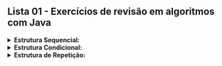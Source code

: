 ## Lista 01 - Exercícios de revisão em algoritmos com Java
<details>
  <summary> <strong>Estrutura Sequencial:</strong></summary>
  
  1. Soma de dois números: Faça um programa que leia dois números e
 exiba a soma entre eles.
  
 2. Cálculo de média: Faça um programa que leia quatro notas e exiba
 a média aritmética.

 4. Conversão de temperatura: Construa um programa que converta
 uma temperatura de Celsius para Fahrenheit.
 5. Área do círculo: Escreva um programa que leia o raio de um círculo
 e calcule sua área.
 6. Conversão de horas: Faça um programa que converta um tempo em
 horas para minutos e segundos.
 7. Cálculo de salário: Desenvolva um programa que leia o número de
 horas trabalhadas e o valor por hora, e calcule o salário total.
 8. Idade em dias: Faça um programa que leia sua idade em anos e
 converta para dias.
 9. Cálculo de área de um retângulo: Escreva um programa que leia a
 base e a altura de um retângulo e calcule a sua área.
 10. Divisão e resto: Escreva um programa que leia dois números inteiros
 e mostre o quociente e o resto da divisão.

 11. Conversão de dólares para reais: Crie um programa que leia um
 valor em dólares e o converta para reais, considerando uma taxa de
 câmbio fornecida.
</details>

<details>
  <summary><strong>Estrutura Condicional:</strong></summary>

 11. Número par ou ímpar: Faça um programa que leia um número e
 diga se ele é par ou ímpar.
 
 12. Maior entre dois números: Construa um programa que leia dois
 números e exiba o maior entre eles.
 
 13. Cálculo de IMC: Desenvolva um programa que leia o peso e a
 altura de uma pessoa e calcule seu Índice de Massa Corporal (IMC),
 mostrando se a pessoa está abaixo, dentro ou acima do peso.
 
 14. Positivo, negativo ou zero: Escreva um programa que leia um
 número e determine se ele é positivo, negativo ou zero.
 
 15. Classificação de triângulo: Faça um programa que leia os três lados
 de um triângulo e classifique-o como equilátero, isósceles ou
 escaleno.
 
 16. Ano bissexto: Construa um programa que determine se um ano é
 bissexto ou não.
 
 17. Maior entre três números: Escreva um programa que leia três
 números e exiba o maior entre eles.
 
 18. Verificação de múltiplos: Faça um programa que leia dois números
 inteiros e diga se o primeiro é múltiplo do segundo.
 
 19. Cálculo de desconto: Construa um programa que calcule o valor de
 um produto após aplicar um desconto, cujo percentual é lido do
 teclado
 
 20. Verificação de idade para votar: Escreva um programa que leia a
 idade de uma pessoa e determine se ela está apta a votar.
</details>
 
<details>
  <summary><strong>Estrutura de Repetição:</strong></summary>

 21. Tabuada: Faça um programa que exiba a tabuada de um número
 fornecido pelo usuário.
 
 22. Soma dos números de 1 a N: Construa um programa que leia um
 número N e calcule a soma de todos os números de 1 até N.
 
 23. Fatorial de um número: Escreva um programa que calcule o
 fatorial de um número fornecido pelo usuário.
 
 24. Números primos: Faça um programa que verifique se um número
 dado é primo.
 
 25. Múltiplos de 3 e 5: Desenvolva um programa que exiba os números
 de 1 a 100 que são múltiplos de 3 ou 5.
 
 26. Sequência de Fibonacci: Escreva um programa que exiba os N
 primeiros números da sequência de Fibonacci, onde N é lido do
 teclado.
 
 27. Soma de números pares: Construa um programa que calcule a soma
 dos números pares entre 1 e um número N fornecido pelo usuário.
 
 28. Contagem regressiva: Faça um programa que exiba uma contagem
 regressiva de 10 a 0.
 
 29. Números perfeitos: Escreva um programa que determine se um
 número é perfeito (um número perfeito é aquele cuja soma de seus
 divisores é igual a ele mesmo).
 
 30. Potência sem usar o operador: Construa um programa que leia dois
 números, base e expoente, e calcule a potência utilizando laços de
 repetição ao invés do operador de potência.

<details>
  <summary><strong>Vetores e Matrizes:</strong></summary>

 31. Soma de elementos de um vetor: Faça um programa que leia 10
 números e armazene em um vetor. Depois, exiba a soma dos
 elementos do vetor.
 
 32. Maior e menor valor de um vetor: Construa um programa que leia
 15 números e armazene-os em um vetor, depois exiba o maior e o
 menor número.
 
 33. Média dos elementos de um vetor: Escreva um programa que leia
 um vetor de 20 números e calcule a média dos elementos.
 
 34. Contagem de números pares em um vetor: Faça um programa que
 leia um vetor de 30 números e exiba quantos números são pares.
 
 35. Multiplicação de vetores: Escreva um programa que leia dois
 vetores de 5 posições e exiba o vetor resultante da multiplicação dos
 elementos nas mesmas posições.
 
 36. Soma de elementos de uma matriz 3x3: Construa um programa
 que leia uma matriz 3x3 e exiba a soma dos seus elementos.
 
 37. Transposição de matriz: Faça um programa que leia uma matriz
 3x3 e exiba sua transposta.
 
 38. Soma dos elementos da diagonal principal: Escreva um programa
 que leia uma matriz 4x4 e exiba a soma dos elementos da diagonal
 principal.
 
 39. Multiplicação de matrizes: Desenvolva um programa que leia duas
 matrizes 2x2 e exiba a matriz resultante da multiplicação entre elas.
 
 40. Troca de valores em um vetor: Faça um programa que leia um
 vetor de 10 elementos e troque o valor do primeiro pelo último, o
 segundo pelo penúltimo, e assim por diante.
</details>
